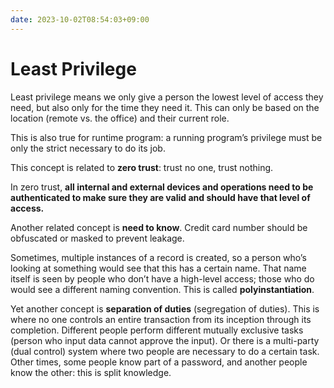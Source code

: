 ```yaml
---
date: 2023-10-02T08:54:03+09:00
---
```


# Least Privilege

Least privilege means we only give a person the lowest level of access they
need, but also only for the time they need it. This can only be based on the
location (remote vs. the office) and their current role.

This is also true for runtime program: a running program’s privilege must be
only the strict necessary to do its job.

This concept is related to **zero trust**: trust no one, trust nothing.

In zero trust, **all internal and external devices and operations need to be
authenticated to make sure they are valid and should have that level of
access.**

Another related concept is **need to know**. Credit card number should be
obfuscated or masked to prevent leakage.

Sometimes, multiple instances of a record is created, so a person who’s looking
at something would see that this has a certain name. That name itself is seen by
people who don’t have a high-level access; those who do would see a different
naming convention. This is called **polyinstantiation**.

Yet another concept is **separation of duties** (segregation of duties). This is
where no one controls an entire transaction from its inception through its
completion. Different people perform different mutually exclusive tasks (person
who input data cannot approve the input). Or there is a multi-party (dual
control) system where two people are necessary to do a certain task. Other
times, some people know part of a password, and another people know the other:
this is split knowledge.
